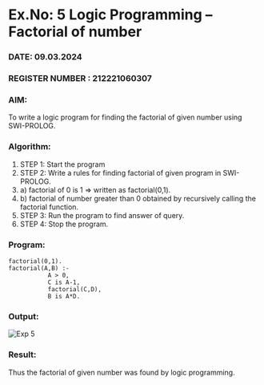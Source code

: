 # Ex.No: 5   Logic Programming – Factorial of number   
### DATE: 09.03.2024                                                                    
### REGISTER NUMBER : 212221060307 
### AIM: 
To  write  a logic program for finding the factorial of given number using SWI-PROLOG. 
### Algorithm:
1. STEP 1: Start the program
2. STEP 2:  Write a rules for finding factorial of given program in SWI-PROLOG.
3.   a)	factorial of 0 is 1 => written as factorial(0,1).
4.   b)	factorial of number greater than 0 obtained by recursively calling the factorial    function.
5. STEP 3: Run the program  to find answer of  query.
6. STEP 4: Stop the program.

### Program:
```
factorial(0,1).
factorial(A,B) :-  
           A > 0, 
           C is A-1,
           factorial(C,D),
           B is A*D.
```

### Output:

![Exp 5](https://github.com/Vijayananthperumal22/AI_Lab_2023-24/assets/107705127/c70dbc4b-8186-42a6-b542-f2233cc3ed96)


### Result:
Thus the factorial of given number was found by logic programming. 
